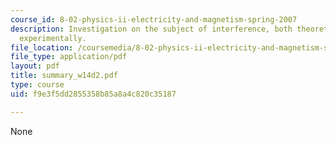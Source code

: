 ```yaml
---
course_id: 8-02-physics-ii-electricity-and-magnetism-spring-2007
description: Investigation on the subject of interference, both theoretically and
  experimentally.
file_location: /coursemedia/8-02-physics-ii-electricity-and-magnetism-spring-2007/f9e3f5dd2855358b85a8a4c820c35187_summary_w14d2.pdf
file_type: application/pdf
layout: pdf
title: summary_w14d2.pdf
type: course
uid: f9e3f5dd2855358b85a8a4c820c35187

---
```

None